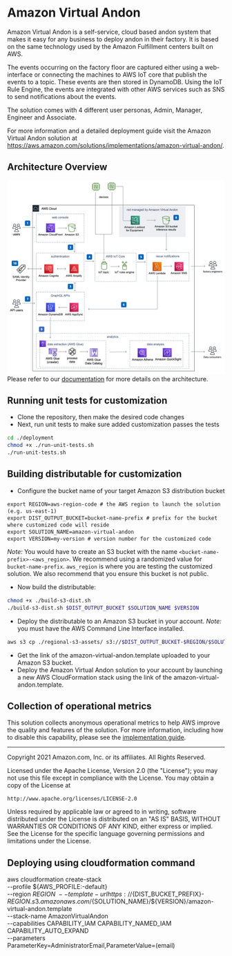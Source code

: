 # Amazon Virtual Andon
Amazon Virtual Andon is a self-service, cloud based andon system that makes it easy for
any business to deploy andon in their factory. It is based on the same technology used
by the Amazon Fulfillment centers built on AWS.

The events occurring on the factory floor are captured either using a web-interface or connecting the machines to AWS IoT core that publish the events to a topic. These events are then stored in DynamoDB. Using the IoT Rule Engine, the events are integrated with other AWS services such as SNS to send notifications about the events.

The solution comes with 4 different user personas, Admin, Manager, Engineer and Associate.

For more information and a detailed deployment guide visit the Amazon Virtual Andon solution at https://aws.amazon.com/solutions/implementations/amazon-virtual-andon/.

## Architecture Overview
![Architecture](architecture.jpg)
Please refer to our [documentation](https://docs.aws.amazon.com/solutions/latest/amazon-virtual-andon/architecture-overview.html) for more details on the architecture.

## Running unit tests for customization
* Clone the repository, then make the desired code changes
* Next, run unit tests to make sure added customization passes the tests
```bash
cd ./deployment
chmod +x ./run-unit-tests.sh
./run-unit-tests.sh
```

## Building distributable for customization
* Configure the bucket name of your target Amazon S3 distribution bucket
```
export REGION=aws-region-code # the AWS region to launch the solution (e.g. us-east-1)
export DIST_OUTPUT_BUCKET=bucket-name-prefix # prefix for the bucket where customized code will reside
export SOLUTION_NAME=amazon-virtual-andon
export VERSION=my-version # version number for the customized code
```
_Note:_ You would have to create an S3 bucket with the name `<bucket-name-prefix>-<aws_region>`. We recommend using a randomized value for `bucket-name-prefix`. `aws_region` is where you are testing the customized solution. We also recommend that you ensure this bucket is not public.

* Now build the distributable:
```bash
chmod +x ./build-s3-dist.sh
./build-s3-dist.sh $DIST_OUTPUT_BUCKET $SOLUTION_NAME $VERSION
```

* Deploy the distributable to an Amazon S3 bucket in your account. _Note:_ you must have the AWS Command Line Interface installed.
```bash
aws s3 cp ./regional-s3-assets/ s3://$DIST_OUTPUT_BUCKET-$REGION/$SOLUTION_NAME/$VERSION/ --recursive --acl bucket-owner-full-control --profile aws-cred-profile-name
```

* Get the link of the amazon-virtual-andon.template uploaded to your Amazon S3 bucket.
* Deploy the Amazon Virtual Andon solution to your account by launching a new AWS CloudFormation stack using the link of the amazon-virtual-andon.template.

## Collection of operational metrics
This solution collects anonymous operational metrics to help AWS improve the quality and features of the solution. For more information, including how to disable this capability, please see the [implementation guide](https://docs.aws.amazon.com/solutions/latest/amazon-virtual-andon/collection-of-operational-metrics.html).

***

Copyright 2021 Amazon.com, Inc. or its affiliates. All Rights Reserved.

Licensed under the Apache License, Version 2.0 (the "License");
you may not use this file except in compliance with the License.
You may obtain a copy of the License at

    http://www.apache.org/licenses/LICENSE-2.0

Unless required by applicable law or agreed to in writing, software
distributed under the License is distributed on an "AS IS" BASIS,
WITHOUT WARRANTIES OR CONDITIONS OF ANY KIND, either express or implied.
See the License for the specific language governing permissions and
limitations under the License.

## Deploying using cloudformation command

aws cloudformation create-stack \
   --profile ${AWS_PROFILE:-default} \
   --region ${REGION} \
   --template-url https://${DIST_BUCKET_PREFIX}-${REGION}.s3.amazonaws.com/${SOLUTION_NAME}/${VERSION}/amazon-virtual-andon.template \
   --stack-name AmazonVirtualAndon \
   --capabilities CAPABILITY_IAM CAPABILITY_NAMED_IAM CAPABILITY_AUTO_EXPAND \
   --parameters \
        ParameterKey=AdministratorEmail,ParameterValue=(email)